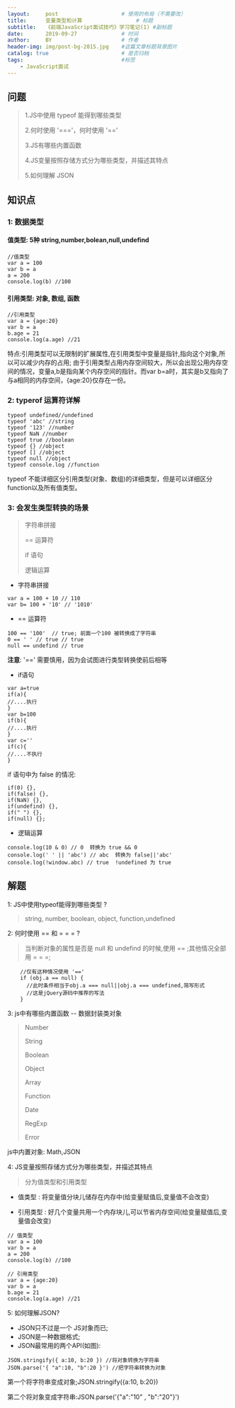 ```yaml
---
layout:     post   				    # 使用的布局（不需要改）
title:      变量类型和计算 				# 标题 
subtitle:   《前端JavaScript面试技巧》学习笔记(1) #副标题
date:       2019-09-27 				# 时间
author:     BY 						# 作者
header-img: img/post-bg-2015.jpg 	#这篇文章标题背景图片
catalog: true 						# 是否归档
tags:								#标签
    - JavaScript面试
---
```



## 问题
> 1.JS中使用 typeof 能得到哪些类型
>
> 2.何时使用 '==='，何时使用 '=='
>
> 3.JS有哪些内置函数
>
> 4.JS变量按照存储方式分为哪些类型，并描述其特点
>
> 5.如何理解 JSON
## 知识点
### 1: 数据类型
#### 值类型: 5种 string,number,bolean,null,undefind
```
//值类型
var a = 100
var b = a
a = 200
console.log(b) //100
```
#### 引用类型: 对象, 数组, 函数
```
//引用类型
var a = {age:20}
var b = a
b.age = 21
console.log(a.age) //21
```
特点:引用类型可以无限制的扩展属性,在引用类型中变量是指针,指向这个对象,所以可以减少内存的占用;
由于引用类型占用内存空间较大，所以会出现公用内存空间的情况，变量a,b是指向某个内存空间的指针。而var b=a时，其实是b又指向了与a相同的内存空间，{age:20}仅存在一份。
### 2: typerof 运算符详解
```
typeof undefined//undefined
typeof 'abc' //string
typeof '123' //number
typeof NaN //number
typeof true //boolean
typeof {} //object
typeof [] //object
typeof null //object
typeof console.log //function
```
typeof 不能详细区分引用类型(对象、数组)的详细类型，但是可以详细区分function以及所有值类型。
### 3: 会发生类型转换的场景
> 字符串拼接
> 
> == 运算符
>
> if 语句
>
> 逻辑运算
*    字符串拼接
```
var a = 100 + 10 // 110
var b= 100 + '10' // '1010'
```
*    == 运算符
```
100 == '100'  // true; 前面一个100 被转换成了字符串
0 == ' ' // true // true
null == undefind // true 
```
**注意**: '==' 需要慎用，因为会试图进行类型转换使前后相等
*    if语句
```
var a=true
if(a){
//....执行
}
var b=100
if(b){
//....执行
}
var c=''
if(c){
//....不执行
}
```
if 语句中为 false 的情况:
```
if(0) {},
if(false) {},
if(NaN) {},
if(undefind) {},
if(" ") {},
if(null) {};
```
*    逻辑运算

```
console.log(10 & 0) // 0  转换为 true && 0
console.log(' ' || 'abc') // abc  转换为 false||'abc'
console.log(!window.abc) // true  !undefined 为 true
```
## 解题
1: JS中使用typeof能得到哪些类型 ?<br>
> string, number, boolean, object, function,undefined

2: 何时使用 == 和 = = = ?
> 当判断对象的属性是否是 null 和 undefind 的时候,使用 == ;其他情况全部用 = = =;
```
    //仅有这种情况使用 '=='
    if (obj.a == null) {
      //此时条件相当于obj.a === null||obj.a === undefined,简写形式
      //这是jQuery源码中推荐的写法
    }
```
3: js中有哪些内置函数 -- 数据封装类对象<br>
> Number
>
> String
>
> Boolean
>
> Object
>
> Array
>
> Function
>
> Date
>
> RegExp
>
> Error

js中内置对象: Math,JSON

4: JS变量按照存储方式分为哪些类型，并描述其特点

> 分为值类型和引用类型

* 值类型 : 将变量值分块儿储存在内存中(给变量赋值后,变量值不会改变)

* 引用类型 : 好几个变量共用一个内存块儿,可以节省内存空间(给变量赋值后,变量值会改变)
```
// 值类型
var a = 100
var b = a
a = 200
console.log(b) //100

// 引用类型
var a = {age:20}
var b = a
b.age = 21
console.log(a.age) //21
```
5: 如何理解JSON?

* JSON只不过是一个 JS对象而已;
* JSON是一种数据格式;
* JSON最常用的两个API(如图):
```
JSON.stringify({ a:10, b:20 }) //将对象转换为字符串
JSON.parse('{ "a":10, "b":20 }') //把字符串转换为对象
```
第一个将字符串变成对象;JSON.stringify({a:10, b:20})

第二个将对象变成字符串:JSON.parse('{"a":"10" , "b":"20"}')
